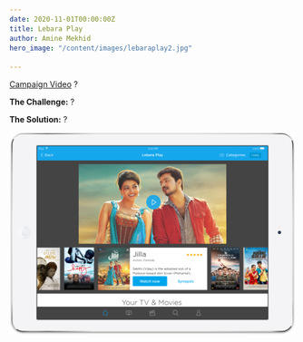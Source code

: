 ```yaml
---
date: 2020-11-01T00:00:00Z
title: Lebara Play
author: Amine Mekhid
hero_image: "/content/images/lebaraplay2.jpg"

---
```

[Campaign Video](https://www.youtube.com/watch?v=0Ggn3tQliFE) ?

**The Challenge:** ?

**The Solution:** ?

![](/content/images/lebaraplay.png)